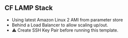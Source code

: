 ## CF LAMP Stack

- Using latest Amazon Linux 2 AMI from
parameter store
- Behind a Load Balancer to allow scaling up/out.
- ⚠️ Create SSH Key Pair before running this template.
